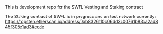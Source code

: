 This is development repo for the SWFL Vesting and Staking contract

The Staking contract of SWFL is in progress and on test network currently: https://ropsten.etherscan.io/address/0xb8326110c06dd3c00761b83ca2ad845f305e1ad3#code
